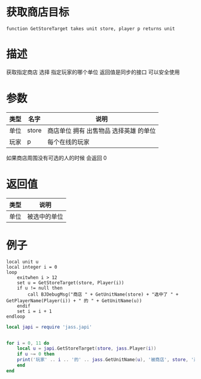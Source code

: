 
# 获取商店目标
```jass
function GetStoreTarget takes unit store, player p returns unit
```
# 描述
获取指定商店 选择 指定玩家的哪个单位  返回值是同步的接口 可以安全使用

# 参数
类型|名字|说明
--|--|--
单位|store| 商店单位 拥有 出售物品 选择英雄 的单位
玩家|p| 每个在线的玩家

如果商店周围没有可选的人的时候 会返回 0

# 返回值
类型|说明
--|--
单位| 被选中的单位


# 例子

```jass
local unit u
local integer i = 0
loop
    exitwhen i > 12 
    set u = GetStoreTarget(store, Player(i))
    if u != null then 
        call BJDebugMsg("商店 " + GetUnitName(store) + "选中了 " + GetPlayerName(Player(i)) + " 的 " + GetUnitName(u))
    endif 
    set i = i + 1
endloop
```

```lua
local japi = require 'jass.japi'


for i = 0, 11 do 
    local u = japi.GetStoreTarget(store, jass.Player(i))
    if u ~= 0 then
    print('玩家' .. i .. '的' .. jass.GetUnitName(u), '被商店', store, '选中了')
    end
end 
```

